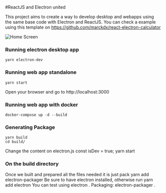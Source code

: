 #ReactJS and Electron united

This project aims to create a way to develop desktop and webapps using the same base code with Electron and ReactJS.
You can check a example using this template on https://github.com/marckdx/react-electron-calculator

![Home Screen](https://s3.us-east-2.amazonaws.com/blascke.com/images/react-squeleton-example-welcome.png)

### Running electron desktop app
    yarn electron-dev

### Running web app standalone
    yarn start
Open your browser and go to http://localhost:3000

### Running web app with docker
    docker-compose up -d --build

### Generating Package
    yarn build
    cd build/
Change the content on electron.js 
    const isDev =  true;
    yarn start

### On the build directory

Once we built and prepared all the files needed it is just pack
    yarn add electron-packager
Be sure to have electron installed, otherwise run 
    yarn add electron
You can test using 
    electron .
Packaging:
    electron-packager .
